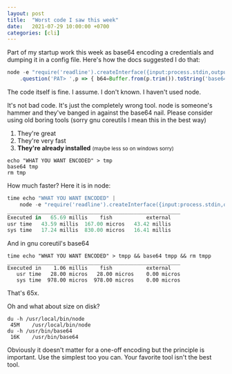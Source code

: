```yaml
---
layout: post
title:  "Worst code I saw this week"
date:   2021-07-29 10:00:00 +0700
categories: [cli]
---
```


Part of my startup work this week as base64 encoding a credentials and dumping it in a config file. Here's 
how the docs suggested I do that:

```javascript
node -e "require('readline').createInterface({input:process.stdin,output:process.stdout, historySize:0})
    .question('PAT> ',p => { b64=Buffer.from(p.trim()).toString('base64'); console.log(b64); process.exit(); })"
```

The code itself is fine. I assume. I don't known. I haven't used node.

It's not bad code. It's just the completely wrong tool. node is someone's hammer and they've banged in against the base64 nail. 
Please consider using old boring tools (sorry gnu coreutils I mean this in the best way)

1. They're great
2. They're very fast
3. <strong>They're already installed</strong> <small>(maybe less so on windows sorry)</small>

```shell
echo "WHAT YOU WANT ENCODED" > tmp
base64 tmp
rm tmp
```

How much faster? Here it is in node:
```javascript
time echo "WHAT YOU WANT ENCODED" | 
    node -e "require('readline').createInterface({input:process.stdin,output:process.stdout, historySize:0}).question('PAT> ',p => { b64=Buffer.from(p.trim()).toString('base64'); console.log(b64); process.exit(); })"
________________________________________________________
Executed in   65.69 millis    fish           external
usr time   43.59 millis  167.00 micros   43.42 millis
sys time   17.24 millis  830.00 micros   16.41 millis
```

And in gnu coreutil's base64

```shell
time echo "WHAT YOU WANT ENCODED" > tmpp && base64 tmpp && rm tmpp
________________________________________________________
Executed in    1.06 millis    fish           external
   usr time   28.00 micros   28.00 micros    0.00 micros
   sys time  978.00 micros  978.00 micros    0.00 micros
```

That's 65x. 

Oh and what about size on disk?

```shell
du -h /usr/local/bin/node
 45M	/usr/local/bin/node
du -h /usr/bin/base64
 16K	/usr/bin/base64
```

Obviously it doesn't matter for a one-off encoding but the principle is important. 
Use the simplest too you can. Your favorite tool isn't the best tool.